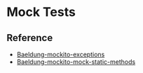 # Mock Tests

## Reference
- [Baeldung-mockito-exceptions](https://www.baeldung.com/mockito-exceptions)
- [Baeldung-mockito-mock-static-methods](https://www.baeldung.com/mockito-mock-static-methods)